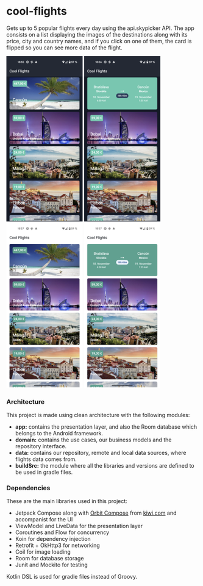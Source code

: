 # cool-flights
Gets up to 5 popular flights every day using the api.skypicker API. The app consists on a list displaying the images of the destinations along with its price, city and country names, and if you click on one of them, the card is flipped so you can see more data of the flight.

<img src="screenshots/dark_theme.png" width=200 /> <img src="screenshots/dark_theme_flipped_card.png" width=200 /> <img src="screenshots/light_theme.png" width=200 /> <img src="screenshots/light_theme_flipped_card.png" width=200 />

### Architecture

This project is made using clean architecture with the following modules:
- **app:** contains the presentation layer, and also the Room database which belongs to the Android framework.
- **domain:** contains the use cases, our business models and the repository interface.
- **data:** contains our repository, remote and local data sources, where flights data comes from.
- **buildSrc:** the module where all the libraries and versions are defined to be used in gradle files.

### Dependencies

These are the main libraries used in this project:

- Jetpack Compose along with [Orbit Compose](https://github.com/kiwicom/orbit-compose) from [kiwi.com](https://www.kiwi.com) and accompanist for the UI
- ViewModel and LiveData for the presentation layer
- Coroutines and Flow for concurrency
- Koin for dependency injection
- Retrofit + OkHttp3 for networking
- Coil for image loading
- Room for database storage
- Junit and Mockito for testing

Kotlin DSL is used for gradle files instead of Groovy.
